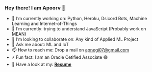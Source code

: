 ### Hey there! I am Apoorv 👋

<!--
**Nikzy7/Nikzy7** is a ✨ _special_ ✨ repository because its `README.md` (this file) appears on your GitHub profile.

Here are some ideas to get you started:
-->
- 🔭 I’m currently working on: Python, Heroku, Dsicord Bots, Machine Learning and Internet-of-Things
- 🌱 I’m currently: trying to understand JavaScript (Probably work on MEAN)
- 👯 I’m looking to collaborate on: Any kind of Applied ML Project
- 💬 Ask me about: ML and IoT
- 📫 How to reach me: Drop a mail on apnegi07@gmail.com
- ⚡ Fun fact: I am an Oracle Cetified Associate :smile:
- 📝 Have a look at my: **[Resume](resume.pdf)**


